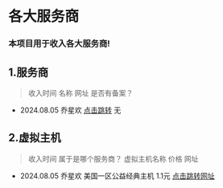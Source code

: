 # 各大服务商
### 本项目用于收入各大服务商!

## 1.服务商
> 收入时间      名称     网址      是否有备案？   
- 2024.08.05  乔星欢   [点击跳转](https://www.qiaoxh.com)  无 



## 2.虚拟主机
> 收入时间   属于是哪个服务商？  虚拟主机名称     价格  网址
- 2024.08.05 乔星欢 美国一区公益经典主机 1.1元 [点击跳转网址](https://www.qiaoxh.com/cart?fid=6&gid=11)







